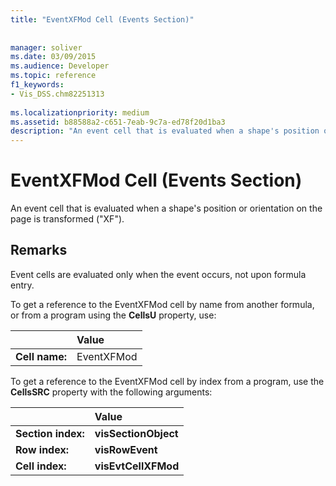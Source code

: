 ```yaml
---
title: "EventXFMod Cell (Events Section)"
 
 
manager: soliver
ms.date: 03/09/2015
ms.audience: Developer
ms.topic: reference
f1_keywords:
- Vis_DSS.chm82251313
 
ms.localizationpriority: medium
ms.assetid: b88588a2-c651-7eab-9c7a-ed78f20d1ba3
description: "An event cell that is evaluated when a shape's position or orientation on the page is transformed (XF)."
---
```


# EventXFMod Cell (Events Section)

An event cell that is evaluated when a shape's position or orientation on the page is transformed ("XF").
  
## Remarks

Event cells are evaluated only when the event occurs, not upon formula entry.
  
To get a reference to the EventXFMod cell by name from another formula, or from a program using the **CellsU** property, use: 
  
||Value |
|:-----|:-----|
| **Cell name:**  <br/> | EventXFMod  <br/> |
   
To get a reference to the EventXFMod cell by index from a program, use the **CellsSRC** property with the following arguments: 
  
||Value |
|:-----|:-----|
| **Section index:**  <br/> |**visSectionObject** <br/> |
| **Row index:**  <br/> |**visRowEvent** <br/> |
| **Cell index:**  <br/> |**visEvtCellXFMod** <br/> |
   


